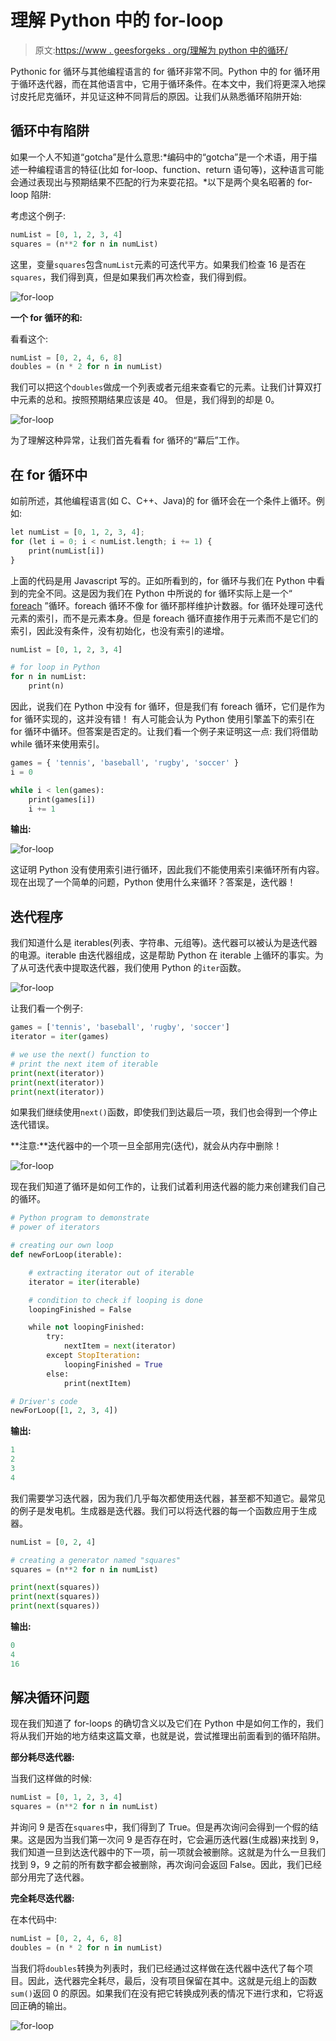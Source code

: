 # 理解 Python 中的 for-loop

> 原文:[https://www . geesforgeks . org/理解为 python 中的循环/](https://www.geeksforgeeks.org/understanding-for-loop-in-python/)

Pythonic for 循环与其他编程语言的 for 循环非常不同。Python 中的 for 循环用于循环迭代器，而在其他语言中，它用于循环条件。在本文中，我们将更深入地探讨皮托尼克循环，并见证这种不同背后的原因。让我们从熟悉循环陷阱开始:

## 循环中有陷阱

如果一个人不知道“gotcha”是什么意思:*编码中的“gotcha”是一个术语，用于描述一种编程语言的特征(比如 for-loop、function、return 语句等)，这种语言可能会通过表现出与预期结果不匹配的行为来耍花招。*以下是两个臭名昭著的 for-loop 陷阱:

考虑这个例子:

```py
numList = [0, 1, 2, 3, 4]
squares = (n**2 for n in numList)
```

这里，变量`squares`包含`numList`元素的可迭代平方。如果我们检查 16 是否在`squares`，我们得到真，但是如果我们再次检查，我们得到假。

![for-loop](img/4e507602dda4fdaa0ecf5d0543fa8f1a.png)

**一个 for 循环的和:**

看看这个:

```py
numList = [0, 2, 4, 6, 8]
doubles = (n * 2 for n in numList)
```

我们可以把这个`doubles`做成一个列表或者元组来查看它的元素。让我们计算双打中元素的总和。按照预期结果应该是 40。
但是，我们得到的却是 0。

![for-loop](img/6f15560ca5e5b90fb5f0a68e343524ab.png)

为了理解这种异常，让我们首先看看 for 循环的“幕后”工作。

## 在 for 循环中

如前所述，其他编程语言(如 C、C++、Java)的 for 循环会在一个条件上循环。例如:

```py
let numList = [0, 1, 2, 3, 4];
for (let i = 0; i < numList.length; i += 1) {
    print(numList[i])
}
```

上面的代码是用 Javascript 写的。正如所看到的，for 循环与我们在 Python 中看到的完全不同。这是因为我们在 Python 中所说的 for 循环实际上是一个“ [foreach](https://en.wikipedia.org/wiki/Foreach_loop) ”循环。foreach 循环不像 for 循环那样维护计数器。for 循环处理可迭代元素的索引，而不是元素本身。但是 foreach 循环直接作用于元素而不是它们的索引，因此没有条件，没有初始化，也没有索引的递增。

```py
numList = [0, 1, 2, 3, 4]

# for loop in Python
for n in numList: 
    print(n)
```

因此，说我们在 Python 中没有 for 循环，但是我们有 foreach 循环，它们是作为 for 循环实现的，这并没有错！
有人可能会认为 Python 使用引擎盖下的索引在 for 循环中循环。但答案是否定的。让我们看一个例子来证明这一点:
我们将借助 while 循环来使用索引。

```py
games = { 'tennis', 'baseball', 'rugby', 'soccer' } 
i = 0

while i < len(games):
    print(games[i])
    i += 1
```

**输出:**

![for-loop](img/a52b5e235e849beb87d0eadfb7960481.png)

这证明 Python 没有使用索引进行循环，因此我们不能使用索引来循环所有内容。现在出现了一个简单的问题，Python 使用什么来循环？答案是，迭代器！

## 迭代程序

我们知道什么是 iterables(列表、字符串、元组等)。迭代器可以被认为是迭代器的电源。iterable 由迭代器组成，这是帮助 Python 在 iterable 上循环的事实。为了从可迭代表中提取迭代器，我们使用 Python 的`iter`函数。

![for-loop](img/085d3ff1051b3196236bbb7400b1a6dc.png)

让我们看一个例子:

```py
games = ['tennis', 'baseball', 'rugby', 'soccer']
iterator = iter(games)

# we use the next() function to 
# print the next item of iterable
print(next(iterator)) 
print(next(iterator))
print(next(iterator))
```

如果我们继续使用`next()`函数，即使我们到达最后一项，我们也会得到一个停止迭代错误。

**注意:**迭代器中的一个项一旦全部用完(迭代)，就会从内存中删除！

![for-loop](img/354a7ae431fd09377b934087a94c0732.png)

现在我们知道了循环是如何工作的，让我们试着利用迭代器的能力来创建我们自己的循环。

```py
# Python program to demonstrate
# power of iterators

# creating our own loop
def newForLoop(iterable): 

    # extracting iterator out of iterable
    iterator = iter(iterable) 

    # condition to check if looping is done
    loopingFinished = False 

    while not loopingFinished:
        try:
            nextItem = next(iterator)
        except StopIteration:
            loopingFinished = True
        else:
            print(nextItem)

# Driver's code
newForLoop([1, 2, 3, 4])
```

**输出:**

```py
1
2
3
4

```

我们需要学习迭代器，因为我们几乎每次都使用迭代器，甚至都不知道它。最常见的例子是发电机。生成器是迭代器。我们可以将迭代器的每一个函数应用于生成器。

```py
numList = [0, 2, 4]

# creating a generator named "squares"
squares = (n**2 for n in numList) 

print(next(squares))
print(next(squares))
print(next(squares))
```

**输出:**

```py
0 
4 
16

```

## 解决循环问题

现在我们知道了 for-loops 的确切含义以及它们在 Python 中是如何工作的，我们将从我们开始的地方结束这篇文章，也就是说，尝试推理出前面看到的循环陷阱。

**部分耗尽迭代器:**

当我们这样做的时候:

```py
numList = [0, 1, 2, 3, 4]
squares = (n**2 for n in numList)
```

并询问 9 是否在`squares`中，我们得到了 True。但是再次询问会得到一个假的结果。这是因为当我们第一次问 9 是否存在时，它会遍历迭代器(生成器)来找到 9，我们知道一旦到达迭代器中的下一项，前一项就会被删除。这就是为什么一旦我们找到 9，9 之前的所有数字都会被删除，再次询问会返回 False。因此，我们已经部分用完了迭代器。

**完全耗尽迭代器:**

在本代码中:

```py
numList = [0, 2, 4, 6, 8]
doubles = (n * 2 for n in numList)
```

当我们将`doubles`转换为列表时，我们已经通过这样做在迭代器中迭代了每个项目。因此，迭代器完全耗尽，最后，没有项目保留在其中。这就是元组上的函数`sum()`返回 0 的原因。如果我们在没有把它转换成列表的情况下进行求和，它将返回正确的输出。

![for-loop](img/ad9993c7feced0e5d9de788b467725e2.png)